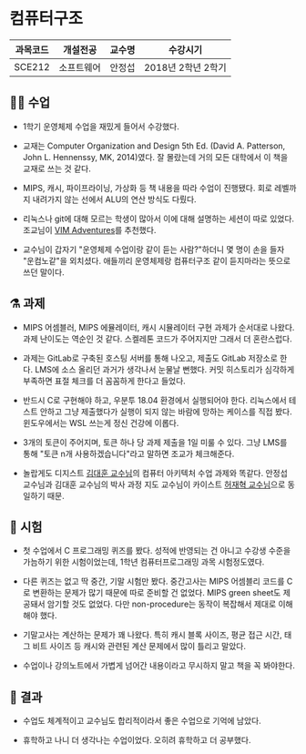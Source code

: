# 컴퓨터구조

과목코드 | 개설전공 | 교수명 | 수강시기 |
--------|---------|--------|---------|
SCE212 | 소프트웨어 | 안정섭 | 2018년 2학년 2학기 |

## 👨‍🏫 수업

* 1학기 운영체제 수업을 재밌게 들어서 수강했다.

* 교재는 Computer Organization and Design 5th Ed. (David A. Patterson, John L. Hennenssy, MK, 2014)였다. 잘 몰랐는데 거의 모든 대학에서 이 책을 교재로 쓰는 것 같다.

* MIPS, 캐시, 파이프라이닝, 가상화 등 책 내용을 따라 수업이 진행됐다. 회로 레벨까지 내려가지 않는 선에서 ALU의 연산 방식도 다뤘다.

* 리눅스나 git에 대해 모르는 학생이 많아서 이에 대해 설명하는 세션이 따로 있었다. 조교님이 [VIM Adventures](https://vim-adventures.com/)를 추천했다.

* 교수님이 갑자기 "운영체제 수업이랑 같이 듣는 사람?"하더니 몇 명이 손을 들자 "운컴노같"을 외치셨다. 애들끼리 운영체제랑 컴퓨터구조 같이 듣지마라는 뜻으로 쓰던 말이다.

## ⚗️ 과제

* MIPS 어셈블러, MIPS 에뮬레이터, 캐시 시뮬레이터 구현 과제가 순서대로 나왔다. 과제 난이도는 역순인 것 같다. 스켈레톤 코드가 주어지지만 그래서 더 혼란스럽다.

* 과제는 GitLab로 구축된 호스팅 서버를 통해 나오고, 제출도 GitLab 저장소로 한다. LMS에 소스 올리던 과거가 생각나서 눈물날 뻔했다. 커밋 히스토리가 심각하게 부족하면 표절 체크를 더 꼼꼼하게 한다고 들었다.

* 반드시 C로 구현해야 하고, 우분투 18.04 환경에서 실행되어야 한다. 리눅스에서 테스트 안하고 그냥 제출했다가 실행이 되지 않는 바람에 망하는 케이스를 직접 봤다. 윈도우에서는 WSL 쓰는게 정신 건강에 이롭다.

* 3개의 토큰이 주어지며, 토큰 하나 당 과제 제출을 1일 미룰 수 있다. 그냥 LMS를 통해 "토큰 n개 사용하겠습니다"라고 말하면 조교가 체크해준다.

* 놀랍게도 디지스트 [김대훈 교수님](https://sites.google.com/site/dkimdgist/)의 컴퓨터 아키텍처 수업 과제와 똑같다. 안정섭 교수님과 김대훈 교수님의 박사 과정 지도 교수님이 카이스트 [허재혁 교수님](http://calab.kaist.ac.kr:8080/~jhuh/)으로 동일하기 때문.

## 📝 시험

* 첫 수업에서 C 프로그래밍 퀴즈를 봤다. 성적에 반영되는 건 아니고 수강생 수준을 가늠하기 위한 시험이었는데, 1학년 컴퓨터프로그래밍 과목 시험정도였다.

* 다른 퀴즈는 없고 딱 중간, 기말 시험만 봤다. 중간고사는 MIPS 어셈블리 코드를 C로 변환하는 문제가 많기 때문에 따로 준비할 건 없었다. MIPS green sheet도 제공돼서 암기할 것도 없었다. 다만 non-procedure는 동작이 복잡해서 제대로 이해해야 했다.

* 기말고사는 계산하는 문제가 꽤 나왔다. 특히 캐시 블록 사이즈, 평균 접근 시간, 태그 비트 사이즈 등 캐시와 관련된 계산 문제에서 많이 틀리고 말았다. 

* 수업이나 강의노트에서 가볍게 넘어간 내용이라고 무시하지 말고 책을 꼭 봐야한다.

## 🎲 결과

* 수업도 체계적이고 교수님도 합리적이라서 좋은 수업으로 기억에 남았다.

* 휴학하고 나니 더 생각나는 수업이었다. 오히려 휴학하고 더 공부했다.